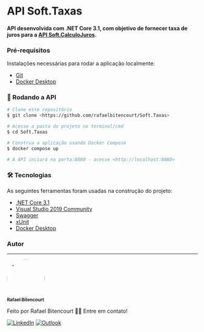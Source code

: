 # API Soft.Taxas

#### API desenvolvida com .NET Core 3.1, com objetivo de fornecer taxa de juros para a [API Soft.CalculoJuros](https://github.com/rafaelbitencourt/Soft.CalculoJuros).

### Pré-requisitos

Instalações necessárias para rodar a aplicação localmente:
  - [Git](https://git-scm.com)
  - [Docker Desktop](https://www.docker.com/products/docker-desktop)

### 🚀 Rodando a API

```bash
# Clone este repositório
$ git clone <https://github.com/rafaelbitencourt/Soft.Taxas>

# Acesse a pasta do projeto no terminal/cmd
$ cd Soft.Taxas

# Construa a aplicação usando Docker Compose
$ docker compose up

# A API inciará na porta:8080 - acesse <http://localhost:8080>

```

### 🛠 Tecnologias

As seguintes ferramentas foram usadas na construção do projeto:

- [.NET Core 3.1](https://dotnet.microsoft.com/download/dotnet/3.1)
- [Visual Studio 2019 Community](https://visualstudio.microsoft.com/pt-br/vs/community/)
- [Swagger](https://www.nuget.org/packages/swashbuckle.aspnetcore.swagger/)
- [xUnit](https://xunit.net/)
- [Docker Desktop](https://www.docker.com/products/docker-desktop)

### Autor
---
<a href="https://github.com/rafaelbitencourt/">
 <img style="border-radius: 50%;" src="https://avatars.githubusercontent.com/u/15696857?v=4" width="100px;" alt=""/>
 <br />
 <sub><b>Rafael Bitencourt</b></sub></a>
 
 
Feito por Rafael Bitencourt 👋🏽 Entre em contato!

[![LinkedIn](https://img.shields.io/badge/linkedin-%230077B5.svg?style=for-the-badge&logo=linkedin&logoColor=white)](https://www.linkedin.com/in/rafael-bitencourt-642772123/)
[![Outlook](https://img.shields.io/badge/Microsoft_Outlook-0078D4?style=for-the-badge&logo=microsoft-outlook&logoColor=white)](mailto:rafael_silbit@hotmail.com)
